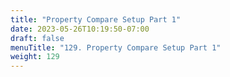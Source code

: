 ```yaml
---
title: "Property Compare Setup Part 1"
date: 2023-05-26T10:19:50-07:00
draft: false
menuTitle: "129. Property Compare Setup Part 1"
weight: 129
---
```


